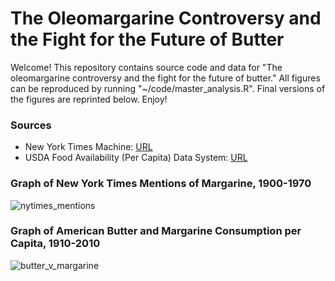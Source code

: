 # The Oleomargarine Controversy and the Fight for the Future of Butter

Welcome! This repository contains source code and data for "The oleomargarine controversy and the fight for the future of butter." All figures can be reproduced by running "~/code/master_analysis.R". Final versions of the figures are reprinted below. Enjoy!

### Sources
- New York Times Machine: [URL](https://timesmachine.nytimes.com/browser)
- USDA Food Availability (Per Capita) Data System: [URL](https://www.ers.usda.gov/data-products/food-availability-per-capita-data-system/)

### Graph of New York Times Mentions of Margarine, 1900-1970
![nytimes_mentions](https://github.com/WilsonMKing/margarine/assets/106451637/44d8bfc5-e44d-4d15-8547-f9b4af145ee0)

### Graph of American Butter and Margarine Consumption per Capita, 1910-2010
![butter_v_margarine](https://github.com/WilsonMKing/margarine/assets/106451637/9fda3201-d99f-42e4-ab55-32a703beea17)
